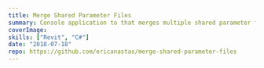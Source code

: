 ```yaml
---
title: Merge Shared Parameter Files
summary: Console application to that merges multiple shared parameter files into a single file
coverImage:
skills: ["Revit", "C#"]
date: "2018-07-18"
repo: https://github.com/ericanastas/merge-shared-parameter-files
---
```

